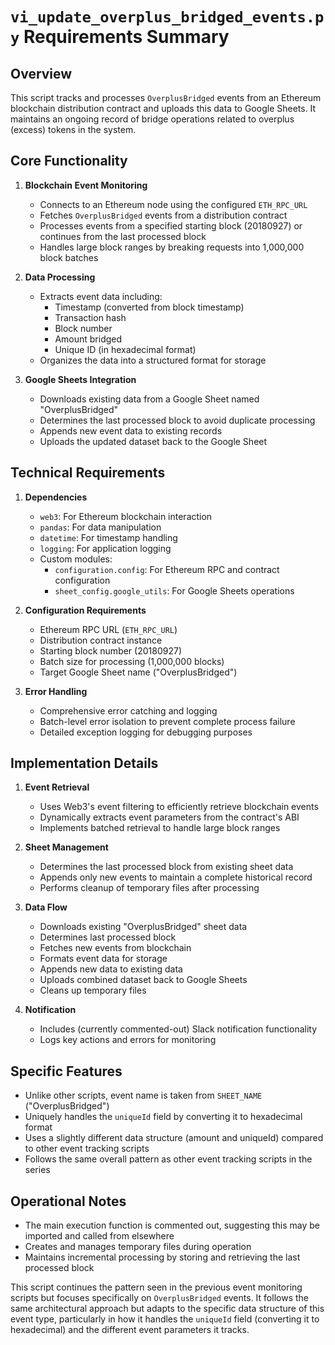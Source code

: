 # `vi_update_overplus_bridged_events.py` Requirements Summary

## Overview
This script tracks and processes `OverplusBridged` events from an Ethereum blockchain distribution contract and uploads this data to Google Sheets. It maintains an ongoing record of bridge operations related to overplus (excess) tokens in the system.

## Core Functionality

1. **Blockchain Event Monitoring**
   - Connects to an Ethereum node using the configured `ETH_RPC_URL`
   - Fetches `OverplusBridged` events from a distribution contract
   - Processes events from a specified starting block (20180927) or continues from the last processed block
   - Handles large block ranges by breaking requests into 1,000,000 block batches

2. **Data Processing**
   - Extracts event data including:
     - Timestamp (converted from block timestamp)
     - Transaction hash
     - Block number
     - Amount bridged
     - Unique ID (in hexadecimal format)
   - Organizes the data into a structured format for storage

3. **Google Sheets Integration**
   - Downloads existing data from a Google Sheet named "OverplusBridged"
   - Determines the last processed block to avoid duplicate processing
   - Appends new event data to existing records
   - Uploads the updated dataset back to the Google Sheet

## Technical Requirements

1. **Dependencies**
   - `web3`: For Ethereum blockchain interaction
   - `pandas`: For data manipulation
   - `datetime`: For timestamp handling
   - `logging`: For application logging
   - Custom modules:
     - `configuration.config`: For Ethereum RPC and contract configuration
     - `sheet_config.google_utils`: For Google Sheets operations

2. **Configuration Requirements**
   - Ethereum RPC URL (`ETH_RPC_URL`)
   - Distribution contract instance
   - Starting block number (20180927)
   - Batch size for processing (1,000,000 blocks)
   - Target Google Sheet name ("OverplusBridged")

3. **Error Handling**
   - Comprehensive error catching and logging
   - Batch-level error isolation to prevent complete process failure
   - Detailed exception logging for debugging purposes

## Implementation Details

1. **Event Retrieval**
   - Uses Web3's event filtering to efficiently retrieve blockchain events
   - Dynamically extracts event parameters from the contract's ABI
   - Implements batched retrieval to handle large block ranges

2. **Sheet Management**
   - Determines the last processed block from existing sheet data
   - Appends only new events to maintain a complete historical record
   - Performs cleanup of temporary files after processing

3. **Data Flow**
   - Downloads existing "OverplusBridged" sheet data
   - Determines last processed block
   - Fetches new events from blockchain
   - Formats event data for storage
   - Appends new data to existing data
   - Uploads combined dataset back to Google Sheets
   - Cleans up temporary files

4. **Notification**
   - Includes (currently commented-out) Slack notification functionality
   - Logs key actions and errors for monitoring

## Specific Features

- Unlike other scripts, event name is taken from `SHEET_NAME` ("OverplusBridged")
- Uniquely handles the `uniqueId` field by converting it to hexadecimal format
- Uses a slightly different data structure (amount and uniqueId) compared to other event tracking scripts
- Follows the same overall pattern as other event tracking scripts in the series

## Operational Notes

- The main execution function is commented out, suggesting this may be imported and called from elsewhere
- Creates and manages temporary files during operation
- Maintains incremental processing by storing and retrieving the last processed block

This script continues the pattern seen in the previous event monitoring scripts but focuses specifically on `OverplusBridged` events. It follows the same architectural approach but adapts to the specific data structure of this event type, particularly in how it handles the `uniqueId` field (converting it to hexadecimal) and the different event parameters it tracks.